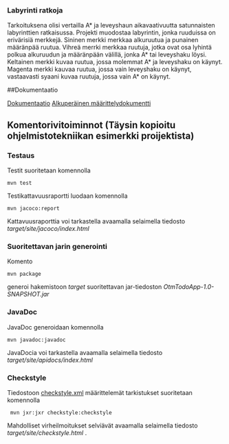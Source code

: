 ### Labyrinti ratkoja

Tarkoituksena olisi vertailla A* ja leveyshaun aikavaativuutta satunnaisten labyrinttien ratkaisussa. Projekti muodostaa labyrintin, jonka ruuduissa on erivärisiä merkkejä. Sininen merkki merkkaa alkuruutua ja punainen määränpää ruutua. Vihreä merrki merkkaa ruutuja, jotka ovat osa lyhintä polkua alkuruudun ja määränpään välillä, jonka A* tai leveyshaku löysi. Keltainen merkki kuvaa ruutua, jossa molemmat A* ja leveyshaku on käynyt. Magenta merkki kauvaa ruutua, jossa vain leveyshaku on käynyt, vastaavasti syaani kuvaa ruutuja, jossa vain A* on käynyt.

##Dokumentaatio

[Dokumentaatio](https://github.com/SkarpAnton/labyrintin-ratkoja/tree/master/dokumentaatio)
[Alkuperäinen määrittelydokumentti](https://github.com/SkarpAnton/labyrintin-ratkoja/blob/master/dokumentaatio/maarittelydokumentti.md)

## Komentorivitoiminnot (Täysin kopioitu ohjelmistotekniikan esimerkki proijektista)

### Testaus

Testit suoritetaan komennolla

```
mvn test
```

Testikattavuusraportti luodaan komennolla

```
mvn jacoco:report
```

Kattavuusraporttia voi tarkastella avaamalla selaimella tiedosto _target/site/jacoco/index.html_

### Suoritettavan jarin generointi

Komento

```
mvn package
```

generoi hakemistoon _target_ suoritettavan jar-tiedoston _OtmTodoApp-1.0-SNAPSHOT.jar_

### JavaDoc

JavaDoc generoidaan komennolla

```
mvn javadoc:javadoc
```

JavaDocia voi tarkastella avaamalla selaimella tiedosto _target/site/apidocs/index.html_

### Checkstyle

Tiedostoon [checkstyle.xml](https://github.com/mluukkai/OtmTodoApp/blob/master/checkstyle.xml) määrittelemät tarkistukset suoritetaan komennolla

```
 mvn jxr:jxr checkstyle:checkstyle
```

Mahdolliset virheilmoitukset selviävät avaamalla selaimella tiedosto _target/site/checkstyle.html_
. 
